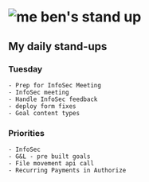 # ![me](https://avatars2.githubusercontent.com/u/5232044?s=50&v=4) ben's stand up

## My daily stand-ups
    
### Tuesday

    - Prep for InfoSec Meeting
    - InfoSec meeting
    - Handle InfoSec feedback
    - deploy form fixes
    - Goal content types
    
### Priorities 
   
    - InfoSec
    - G&L - pre built goals
    - File movement api call
    - Recurring Payments in Authorize

